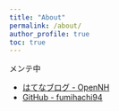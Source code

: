```yaml
---
title: "About"
permalink: /about/
author_profile: true
toc: true
---
```


メンテ中

- [はてなブログ - OpenNH](https://oratio.hatenablog.com/)
- [GitHub - fumihachi94](https://github.com/fumihachi94)